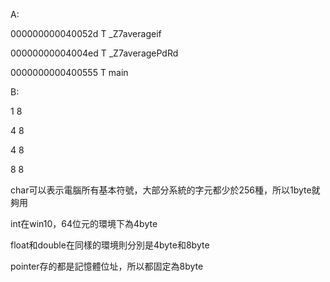 A:

000000000040052d T _Z7averageif      

00000000004004ed T _Z7averagePdRd    

0000000000400555 T main


B:

1 8

4 8

4 8

8 8

char可以表示電腦所有基本符號，大部分系統的字元都少於256種，所以1byte就夠用

int在win10，64位元的環境下為4byte

float和double在同樣的環境則分別是4byte和8byte

pointer存的都是記憶體位址，所以都固定為8byte
